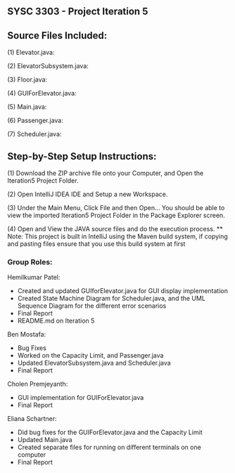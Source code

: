 ##  SYSC 3303 - Project Iteration 5

## Source Files Included:

(1) Elevator.java:

(2) ElevatorSubsystem.java:

(3) Floor.java:

(4) GUIForElevator.java:

(5) Main.java:

(6) Passenger.java:

(7) Scheduler.java:


## Step-by-Step Setup Instructions:

(1) Download the ZIP archive file onto your Computer, and Open the Iteration5 Project Folder. 

(2) Open IntelliJ IDEA IDE and Setup a new Workspace. 

(3) Under the Main Menu, Click File and then Open… You should be able to view the imported Iteration5 Project Folder in the Package Explorer screen. 

(4) Open and View the JAVA source files and do the execution process.
** Note: This project is built in IntelliJ using the Maven build system, if copying and pasting files ensure that you use this build system at first


### Group Roles:

Hemilkumar Patel: 
- Created and updated GUIforElevator.java for GUI display implementation
- Created State Machine Diagram for Scheduler.java, and the UML Sequence Diagram for the different error scenarios
- Final Report
- README.md on Iteration 5

Ben Mostafa: 
- Bug Fixes
- Worked on the Capacity Limit, and Passenger.java
- Updated ElevatorSubsystem.java and Scheduler.java
- Final Report

Cholen Premjeyanth: 
- GUI implementation for GUIForElevator.java
- Final Report

Eliana Schartner: 
- Did bug fixes for the GUIForElevator.java and the Capacity Limit
- Updated Main.java
- Created separate files for running on different terminals on one computer
- Final Report


